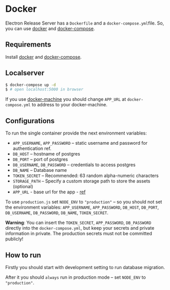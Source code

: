 # Docker

Electron Release Server has a `Dockerfile` and a `docker-compose.yml`file.
So, you can use [docker](https://www.docker.com/) and [docker-compose](https://github.com/docker/compose).

## Requirements

Install [docker](https://www.docker.com/) and [docker-compose](https://github.com/docker/compose).

## Localserver

```bash
$ docker-compose up -d
$ # open localhost:5000 in browser
```

If you use [docker-machine](https://github.com/docker/machine) you should change
`APP_URL` at `docker-compose.yml` to address to your docker-machine.

## Configurations

To run the single container provide the next environment variables:

- `APP_USERNAME`, `APP_PASSWORD` – static username and password for authentication ref.
- `DB_HOST` – hostname of postgres
- `DB_PORT` – port of postgres
- `DB_USERNAME`, `DB_PASSWORD` – credentials to access postgres
- `DB_NAME` – Database name
- `TOKEN_SECRET` – Recommended: 63 random alpha-numeric characters
- `STORAGE_PATH` – Specify a custom storage path to store the assets (optional)
- `APP_URL` - base url for the app - [ref](http://sailsjs.org/documentation/reference/application/sails-get-base-url)

To use `production.js` set `NODE_ENV` to `"production"` – so you should not set the environment variables:
`APP_USERNAME`, `APP_PASSWORD`, `DB_HOST`, `DB_PORT`,
`DB_USERNAME`, `DB_PASSWORD`, `DB_NAME`, `TOKEN_SECRET`.

**Warning**: You can insert the `TOKEN_SECRET`, `APP_PASSWORD`, `DB_PASSWORD` directly into the `docker-compose.yml`, but keep your secrets and private information in private. The production secrets must not be committed publicly!

## How to run

Firstly you should start with development setting to run database migration.

After it you should `always` run in production mode – set `NODE_ENV` to `"production"`.
